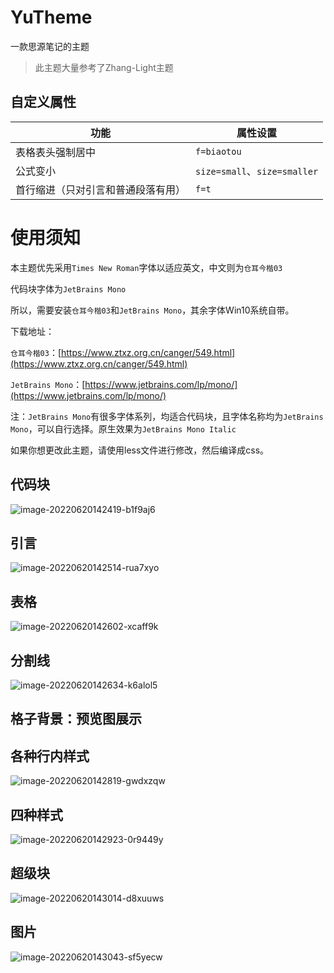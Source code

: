 # YuTheme
一款思源笔记的主题

> 此主题大量参考了Zhang-Light主题

## 自定义属性

|功能|属性设置|
| ------------------------------------| ----------------------------------|
|表格表头强制居中|`f=biaotou`|
|公式变小|`size=small`、`size=smaller`|
|首行缩进（只对引言和普通段落有用）|`f=t`|

# 使用须知

本主题优先采用`Times New Roman`字体以适应英文，中文则为`仓耳今楷03`

代码块字体为`JetBrains Mono`

所以，需要安装`仓耳今楷03`和`JetBrains Mono`，其余字体Win10系统自带。

下载地址：

`仓耳今楷03`：[https://www.ztxz.org.cn/canger/549.html](https://www.ztxz.org.cn/canger/549.html)

`JetBrains Mono`：[https://www.jetbrains.com/lp/mono/](https://www.jetbrains.com/lp/mono/)

注：`JetBrains Mono`有很多字体系列，均适合代码块，且字体名称均为`JetBrains Mono`，可以自行选择。原生效果为`JetBrains Mono Italic`

如果你想更改此主题，请使用less文件进行修改，然后编译成css。

## 代码块
![image-20220620142419-b1f9aj6](https://user-images.githubusercontent.com/66512309/174541712-20dd46ee-40e7-4409-9744-0a527d33955a.png)

## 引言
![image-20220620142514-rua7xyo](https://user-images.githubusercontent.com/66512309/174541796-993dfa93-c7a4-4d0b-b086-6b62c157424d.png)

## 表格
![image-20220620142602-xcaff9k](https://user-images.githubusercontent.com/66512309/174541854-1a03350e-5542-4ee4-b4dc-e2b7275d0255.png)

## 分割线
![image-20220620142634-k6alol5](https://user-images.githubusercontent.com/66512309/174542039-66123268-7c03-4674-9b39-b9ca516d22eb.png)

## 格子背景：预览图展示
## 各种行内样式
![image-20220620142819-gwdxzqw](https://user-images.githubusercontent.com/66512309/174542081-87bdafad-ced0-4187-ac9c-e7b3230209ed.png)

## 四种样式
![image-20220620142923-0r9449y](https://user-images.githubusercontent.com/66512309/174542104-d92d3236-efdb-46e8-92fe-20d62a9f7b96.png)

## 超级块
![image-20220620143014-d8xuuws](https://user-images.githubusercontent.com/66512309/174542127-89ba78cc-1bbe-42e2-83c3-0048a038a132.png)

## 图片
![image-20220620143043-sf5yecw](https://user-images.githubusercontent.com/66512309/174542152-51a567dd-2081-403a-800c-a0871111d0c3.png)

